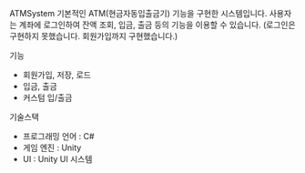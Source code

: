 ATMSystem
기본적인 ATM(현금자동입출금기) 기능을 구현한 시스템입니다.
사용자는 계좌에 로그인하여 잔액 조회, 입금, 출금 등의 기능을 이용할 수 있습니다.
(로그인은 구현하지 못했습니다. 회원가입까지 구현했습니다.)

기능
- 회원가입, 저장, 로드
- 입금, 출금
- 커스텀 입/출금

기술스택
- 프로그래밍 언어 : C#
- 게임 엔진 : Unity
- UI : Unity UI 시스템
